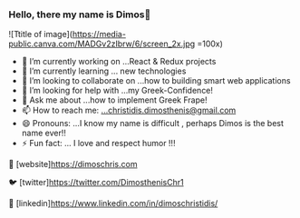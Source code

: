 ### Hello, there my name is Dimos👋

![Ttitle of image](https://media-public.canva.com/MADGv2zIbrw/6/screen_2x.jpg =100x)

- 🔭 I’m currently working on ...React & Redux projects
- 🌱 I’m currently learning ... new technologies
- 👯 I’m looking to collaborate on ...how to building smart web applications
- 🤔 I’m looking for help with ...my Greek-Confidence!
- 💬 Ask me about ...how to implement Greek Frape!
- 📫 How to reach me: ...christidis.dimosthenis@gmail.com
- 😄 Pronouns: ...I know my name is difficult , perhaps Dimos is the best name ever!!
- ⚡ Fun fact: ... I love and respect humor !!!

🏡 [website]https://dimoschris.com

🐦 [twitter]https://twitter.com/DimosthenisChr1 

👔 [linkedin]https://www.linkedin.com/in/dimoschristidis/



